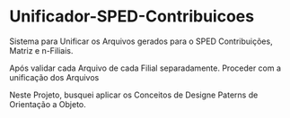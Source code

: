 # Unificador-SPED-Contribuicoes
Sistema para Unificar os Arquivos gerados para o SPED Contribuições, Matriz e n-Filiais.

Após validar cada Arquivo de cada Filial separadamente.
Proceder com a unificação dos Arquivos

Neste Projeto, busquei aplicar os Conceitos de Designe Paterns de Orientação a Objeto.
